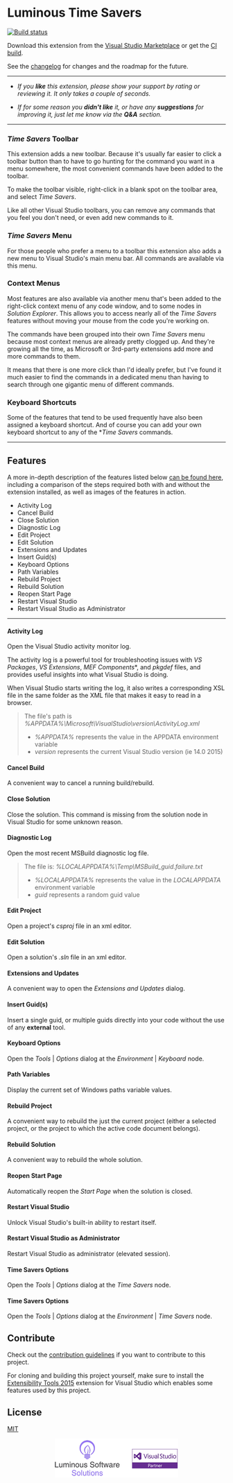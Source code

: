 # Luminous Time Savers

[![Build status][appveyor]][time-savers-appveyor]

Download this extension from the [Visual Studio Marketplace][time-savers-marketplace]
or get the [CI build][ci-build].

See the [changelog]
for changes and the roadmap for the future.

---

- *If you **like** this extension, please show your support by rating or reviewing it.
It only takes a couple of seconds.*

- *If for some reason you **didn't like** it, or have any **suggestions** for improving it,
just let me know via the **Q&A** section.*

---

### *Time Savers* Toolbar
This extension adds a new toolbar.
Because it's usually far easier to click a toolbar button than to have to go hunting for
the command you want in a menu somewhere,
the most convenient commands have been added to the toolbar.

To make the toolbar visible, right-click in a blank spot on the toolbar area,
and select *Time Savers*.

Like all other Visual Studio toolbars, you can remove any commands that you feel you don't need,
or even add new commands to it.

### *Time Savers* Menu
For those people who prefer a menu to a toolbar this extension also adds a new menu to
Visual Studio's main menu bar. All commands are available via this menu.

### Context Menus
Most features are also available via another menu that's been added to the
right-click context menu of any code window, and to some nodes in *Solution Explorer*.
This allows you to access nearly all of the *Time Savers* features
without moving your mouse from the code you're working on.

The commands have been grouped into their own *Time Savers* menu because most context menus
are already pretty clogged up. And they're growing all the time,
as Microsoft or 3rd-party extensions add more and more commands to them.

It means that there is one more click than I'd ideally prefer,
but I've found it much easier to find the commands in a dedicated menu
than having to search through one gigantic menu of different commands.

### Keyboard Shortcuts
Some of the features that tend to be used frequently have also been assigned a keyboard shortcut.
And of course you can add your own keyboard shortcut to any of the **Time Savers* commands.

---

## Features

A more in-depth description of the features listed below
[can be found here](https://luminous-software.github.io/time-savers/),
including a comparison of the steps required both with and without the extension installed,
as well as images of the features in action.

- Activity Log
- Cancel Build
- Close Solution
- Diagnostic Log
- Edit Project
- Edit Solution
- Extensions and Updates
- Insert Guid(s)
- Keyboard Options
- Path Variables
- Rebuild Project
- Rebuild Solution
- Reopen Start Page
- Restart Visual Studio
- Restart Visual Studio as Administrator

---

#### Activity Log
Open the Visual Studio activity monitor log.

The activity log is a powerful tool for troubleshooting issues with *VS Packages*, *VS Extensions*,
*MEF Components**, and *pkgdef* files, and provides useful insights into what Visual Studio is doing.

When Visual Studio starts writing the log, it also writes a corresponding XSL file in the same folder
as the XML file that makes it easy to read in a browser.

>The file's path is *%APPDATA%\Microsoft\VisualStudio\version\ActivityLog.xml*
>
>- *%APPDATA%* represents the value in the APPDATA environment variable
>- *version* represents the current Visual Studio version (ie 14.0 2015)

#### Cancel Build
A convenient way to cancel a running build/rebuild.

#### Close Solution
Close the solution.
This command is missing from the solution node in Visual Studio for some unknown reason.

#### Diagnostic Log
Open the most recent MSBuild diagnostic log file.

>The file is: *%LOCALAPPDATA%\Temp\MSBuild_guid.failure.txt*
>
>- *%LOCALAPPDATA%* represents the value in the *LOCALAPPDATA* environment variable
>- *guid* represents a random guid value

#### Edit Project
Open a project's *csproj* file in an xml editor.

#### Edit Solution
Open a solution's *.sln* file in an xml editor.

#### Extensions and Updates
A convenient way to open the *Extensions and Updates* dialog.

#### Insert Guid(s)
Insert a single guid, or multiple guids directly into your code without the use of any **external** tool.

#### Keyboard Options
Open the *Tools* | *Options* dialog at the *Environment* | *Keyboard* node.

#### Path Variables
Display the current set of Windows paths variable values.

#### Rebuild Project
A convenient way to rebuild the just the current project
(either a selected project, or the project to which the active code document belongs).

#### Rebuild Solution
A convenient way to rebuild the whole solution.

#### Reopen Start Page
Automatically reopen the *Start Page* when the solution is closed.

#### Restart Visual Studio
Unlock Visual Studio's built-in ability to restart itself.

#### Restart Visual Studio as Administrator
Restart Visual Studio as administrator (elevated session).

#### Time Savers Options
Open the *Tools* | *Options* dialog at the *Time Savers* node.

#### Time Savers Options
Open the *Tools* | *Options* dialog at the *Environment* | *Time Savers* node.

## Contribute
Check out the [contribution guidelines][contributing]
if you want to contribute to this project.

For cloning and building this project yourself, make sure to install the
[Extensibility Tools 2015][extensibility-tools]
extension for Visual Studio which enables some features used by this project.

## License
[MIT](LICENSE)

<div style="text-align:center">
    <img src="art/lss-vsip.png" />
</div>

[appveyor]: https://ci.appveyor.com/api/projects/status/la50f40vw7qys7b3?svg=true
[time-savers-appveyor]: https://ci.appveyor.com/project/luminous-software/time-savers
[time-savers-gallery]: https://visualstudiogallery.msdn.microsoft.com/049c7ac5-ba44-4a72-b4ee-7be7fb1b0edd
[time-savers-marketplace]: https://marketplace.visualstudio.com/vsgallery/049c7ac5-ba44-4a72-b4ee-7be7fb1b0edd
[changelog]: https://github.com/luminous-software/time-savers/blob/master/CHANGELOG.md
[ci-build]: http://vsixgallery.com/extension/049c7ac5-ba44-4a72-b4ee-7be7fb1b0edd/
[contributing]: https://github.com/luminous-software/time-savers/blob/master/.github/CONTRIBUTING.md
[extensibility-tools]: https://visualstudiogallery.msdn.microsoft.com/ab39a092-1343-46e2-b0f1-6a3f91155aa6